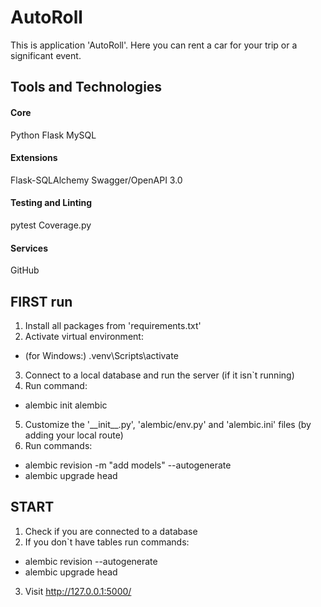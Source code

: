 # AutoRoll
This is application 'AutoRoll'. Here you can rent a car for your trip or a significant event.

## Tools and Technologies
#### Core
Python
Flask
MySQL
#### Extensions
Flask-SQLAlchemy
Swagger/OpenAPI 3.0
#### Testing and Linting
pytest
Coverage.py
#### Services
GitHub

## FIRST run
1. Install all packages from 'requirements.txt'
2. Activate virtual environment:
 - (for Windows:) .venv\Scripts\activate 
3. Connect to a local database and run the server (if it isn\`t running)
4. Run command:
- alembic init alembic
5. Customize the '\_\_init__.py', 'alembic/env.py' and 'alembic.ini' files (by adding your local route)
6. Run commands: 
- alembic revision -m "add models" --autogenerate
- alembic upgrade head


## START
1. Check if you are connected to a database
2. If you don`t have tables run commands:
- alembic revision --autogenerate
- alembic upgrade head
3. Visit http://127.0.0.1:5000/
